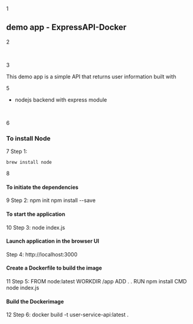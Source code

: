 1

## demo app - ExpressAPI-Docker

2

​

3

This demo app is a simple API that returns user information built with 

5

- nodejs backend with express module


​

6

### To install Node

7
Step 1:

    ​brew install node 

8

#### To initiate the dependencies

9
Step 2:
    npm init
    npm install --save 
    

#### To start the application

10
Step 3:
    node index.js

#### Launch application in the browser UI

Step 4:
    http://localhost:3000


#### Create a Dockerfile to build the image

11
Step 5:
    FROM node:latest
    WORKDIR /app
    ADD . .
    RUN npm install
    CMD node index.js

#### Build the Dockerimage

12
Step 6:
    docker build -t user-service-api:latest .

